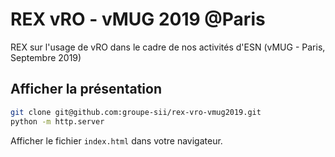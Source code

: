 # REX vRO - vMUG 2019 @Paris

REX sur l'usage de vRO dans le cadre de nos activités d'ESN (vMUG - Paris, Septembre 2019)

## Afficher la présentation

```bash
git clone git@github.com:groupe-sii/rex-vro-vmug2019.git
python -m http.server
```

Afficher le fichier `index.html` dans votre navigateur.
